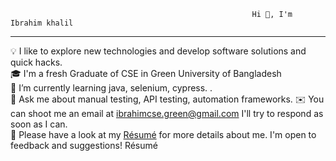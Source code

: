                                                           Hi 👋, I'm Ibrahim khalil 
-------------------------------------------------------------------------------------------------------------------------------------------------------------------------

💡  I like to explore new technologies and develop software solutions and quick hacks.                                              
🎓  I'm a fresh Graduate of CSE in Green University of Bangladesh                                     
🌱  I’m currently learning java, selenium, cypress.                                          .                                   
💬 Ask me about manual testing, API testing, automation frameworks.
✉️  You can shoot me an email at ibrahimcse.green@gmail.com I'll try to respond as soon as I can.                                                 
📄  Please have a look at my [Résumé](https://www.linkedin.com/in/ibrahim-khalil-1a28a5258/) for more details about me. I'm open to feedback and suggestions!      Résumé                                      
